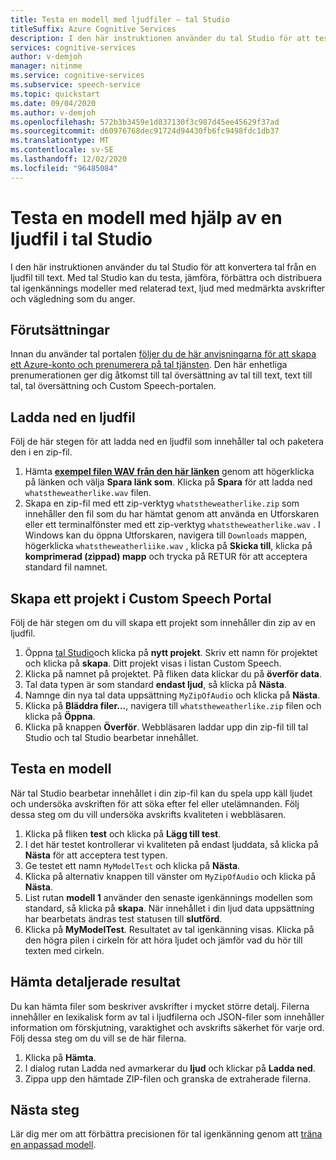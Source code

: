 ```yaml
---
title: Testa en modell med ljudfiler – tal Studio
titleSuffix: Azure Cognitive Services
description: I den här instruktionen använder du tal Studio för att testa igenkänning av tal i en ljudfil.
services: cognitive-services
author: v-demjoh
manager: nitinme
ms.service: cognitive-services
ms.subservice: speech-service
ms.topic: quickstart
ms.date: 09/04/2020
ms.author: v-demjoh
ms.openlocfilehash: 572b3b3459e1d837130f3c987d45ee45629f37ad
ms.sourcegitcommit: d60976768dec91724d94430fb6fc9498fdc1db37
ms.translationtype: MT
ms.contentlocale: sv-SE
ms.lasthandoff: 12/02/2020
ms.locfileid: "96485084"
---
```

# <a name="test-a-model-using-an-audio-file-in-speech-studio"></a>Testa en modell med hjälp av en ljudfil i tal Studio

I den här instruktionen använder du tal Studio för att konvertera tal från en ljudfil till text. Med tal Studio kan du testa, jämföra, förbättra och distribuera tal igenkännings modeller med relaterad text, ljud med medmärkta avskrifter och vägledning som du anger.

## <a name="prerequisites"></a>Förutsättningar

Innan du använder tal portalen [följer du de här anvisningarna för att skapa ett Azure-konto och prenumerera på tal tjänsten](../custom-speech-overview.md#set-up-your-azure-account). Den här enhetliga prenumerationen ger dig åtkomst till tal översättning av tal till text, text till tal, tal översättning och Custom Speech-portalen.

## <a name="download-an-audio-file"></a>Ladda ned en ljudfil

Följ de här stegen för att ladda ned en ljudfil som innehåller tal och paketera den i en zip-fil.

1. Hämta **[exempel filen WAV från den här länken](https://raw.githubusercontent.com/Azure-Samples/cognitive-services-speech-sdk/f9807b1079f3a85f07cbb6d762c6b5449d536027/samples/cpp/windows/console/samples/whatstheweatherlike.wav)** genom att högerklicka på länken och välja **Spara länk som**. Klicka på **Spara** för att ladda ned `whatstheweatherlike.wav` filen.
2. Skapa en zip-fil med ett zip-verktyg `whatstheweatherlike.zip` som innehåller den fil som du har hämtat genom att använda en Utforskaren eller ett terminalfönster med ett zip-verktyg `whatstheweatherlike.wav` . I Windows kan du öppna Utforskaren, navigera till `Downloads` mappen, högerklicka `whatstheweatherliike.wav` , klicka på **Skicka till**, klicka på **komprimerad (zippad) mapp** och trycka på RETUR för att acceptera standard fil namnet.

## <a name="create-a-project-in-the-custom-speech-portal"></a>Skapa ett projekt i Custom Speech Portal

Följ de här stegen om du vill skapa ett projekt som innehåller din zip av en ljudfil.

1. Öppna [tal Studio](https://speech.microsoft.com/)och klicka på **nytt projekt**. Skriv ett namn för projektet och klicka på **skapa**. Ditt projekt visas i listan Custom Speech.
2. Klicka på namnet på projektet. På fliken data klickar du på **överför data**.
3. Tal data typen är som standard **endast ljud**, så klicka på **Nästa**.
4. Namnge din nya tal data uppsättning `MyZipOfAudio` och klicka på **Nästa**.
5. Klicka på **Bläddra filer...**, navigera till `whatstheweatherlike.zip` filen och klicka på **Öppna**.
6. Klicka på knappen **Överför**. Webbläsaren laddar upp din zip-fil till tal Studio och tal Studio bearbetar innehållet.

## <a name="test-a-model"></a>Testa en modell

När tal Studio bearbetar innehållet i din zip-fil kan du spela upp käll ljudet och undersöka avskriften för att söka efter fel eller utelämnanden. Följ dessa steg om du vill undersöka avskrifts kvaliteten i webbläsaren.

1. Klicka på fliken **test** och klicka på **Lägg till test**.
2. I det här testet kontrollerar vi kvaliteten på endast ljuddata, så klicka på **Nästa** för att acceptera test typen.
3. Ge testet ett namn `MyModelTest` och klicka på **Nästa**.
4. Klicka på alternativ knappen till vänster om `MyZipOfAudio` och klicka på **Nästa**.
5. List rutan **modell 1** använder den senaste igenkännings modellen som standard, så klicka på **skapa**. När innehållet i din ljud data uppsättning har bearbetats ändras test statusen till **slutförd**.
6. Klicka på **MyModelTest**. Resultatet av tal igenkänning visas. Klicka på den högra pilen i cirkeln för att höra ljudet och jämför vad du hör till texten med cirkeln.

## <a name="download-detailed-results"></a>Hämta detaljerade resultat

Du kan hämta filer som beskriver avskrifter i mycket större detalj. Filerna innehåller en lexikalisk form av tal i ljudfilerna och JSON-filer som innehåller information om förskjutning, varaktighet och avskrifts säkerhet för varje ord. Följ dessa steg om du vill se de här filerna.

1. Klicka på **Hämta**.
2. I dialog rutan Ladda ned avmarkerar du **ljud** och klickar på **Ladda ned**.
3. Zippa upp den hämtade ZIP-filen och granska de extraherade filerna.

## <a name="next-steps"></a>Nästa steg

Lär dig mer om att förbättra precisionen för tal igenkänning genom att [träna en anpassad modell](../how-to-custom-speech-test-and-train.md).